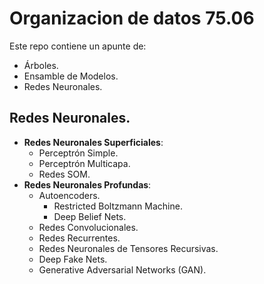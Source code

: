 # Organizacion de datos 75.06

Este repo contiene un apunte de:
- Árboles.
- Ensamble de Modelos.
- Redes Neuronales.


## **Redes Neuronales**.

- **Redes Neuronales Superficiales**:
  - Perceptrón Simple.
  - Perceptrón Multicapa.
  - Redes SOM.
- **Redes Neuronales Profundas**:
  - Autoencoders.
    - Restricted Boltzmann Machine.
    - Deep Belief Nets.
  - Redes Convolucionales.
  - Redes Recurrentes.
  - Redes Neuronales de Tensores Recursivas.
  - Deep Fake Nets.
  - Generative Adversarial Networks (GAN).
